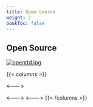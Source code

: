```yaml
---
title: Open Source
weight: 2
bookToc: false
---
```


## Open Source


[![openttd.jpg](https://i.postimg.cc/ChC51tCS/openttd.jpg)](https://www.openttd.org/)

{{< columns >}}



<--->

<--->
<--->
{{< /columns >}}

